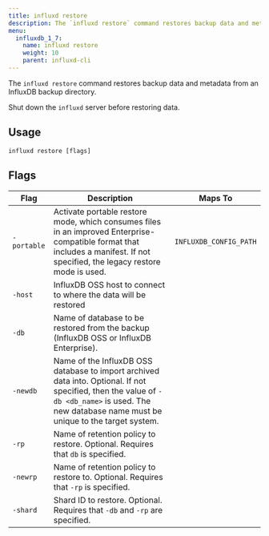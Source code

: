 ```yaml
---
title: influxd restore
description: The `influxd restore` command restores backup data and metadata from an InfluxDB backup directory.
menu:
  influxdb_1_7:
    name: influxd restore
    weight: 10
    parent: influxd-cli
---
```

The `influxd restore` command restores backup data and metadata from an InfluxDB backup directory.

Shut down the `influxd` server before restoring data.

## Usage

```
influxd restore [flags]
```

## Flags

| Flag        | Description                                                                                                                                                                                                                             | Maps To                |
|-------------|-----------------------------------------------------------------------------------------------------------------------------------------------------------------------------------------------------------------------------------------|------------------------|
| `-portable` | Activate portable restore mode, which consumes files in an improved Enterprise-compatible format that includes a manifest. If not specified, the legacy restore mode is used.                                                          | `INFLUXDB_CONFIG_PATH` |
| `-host`     | InfluxDB OSS host to connect to where the data will be restored                                                                                                                                                                         |                        |
| `-db`       | Name of database to be restored from the backup (InfluxDB OSS or InfluxDB Enterprise).                                                                                                                                                  |                        |
| `-newdb`    |Name of the InfluxDB OSS database to import archived data into. Optional. If not specified, then the value of `-db <db_name>` is used. The new database name must be unique to the target system. |                        |
| `-rp`       | Name of retention policy to restore. Optional. Requires that `db` is specified.                                                                                                                              |                        |
| `-newrp`    | Name of retention policy to restore to. Optional. Requires that `-rp` is specified.                                                                                                                             |                        |
| `-shard`    | Shard ID to restore. Optional. Requires that `-db` and `-rp` are specified.                                                                                                                                          |                        |
